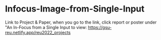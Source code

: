 # Infocus-Image-from-Single-Input

Link to Project & Paper, when you go to the link, click report or poster under "An In-Focus from a Single Input to view: https://gsu-reu.netlify.app/reu2022_projects
